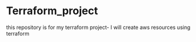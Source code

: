 # Terraform_project
this repository is for my terraform project- I will create aws resources using terraform

